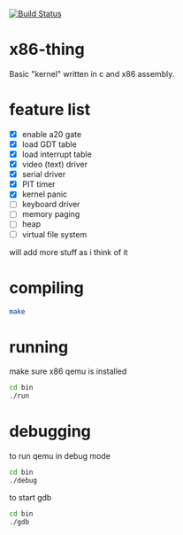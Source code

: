 [![Build Status](https://travis-ci.org/nickgn12/x86-thing.svg)](https://travis-ci.org/nickgn12/x86-thing)

# x86-thing
Basic "kernel" written in c and x86 assembly.

# feature list
 - [x] enable a20 gate
 - [x] load GDT table
 - [x] load interrupt table
 - [x] video (text) driver
 - [x] serial driver
 - [x] PIT timer
 - [x] kernel panic
 - [ ] keyboard driver
 - [ ] memory paging
 - [ ] heap
 - [ ] virtual file system

 will add more stuff as i think of it

# compiling
```bash
make
```
# running
make sure x86 qemu is installed

```bash
cd bin
./run
```

# debugging
to run qemu in debug mode

```bash
cd bin
./debug
```

to start gdb

```bash
cd bin
./gdb
```
